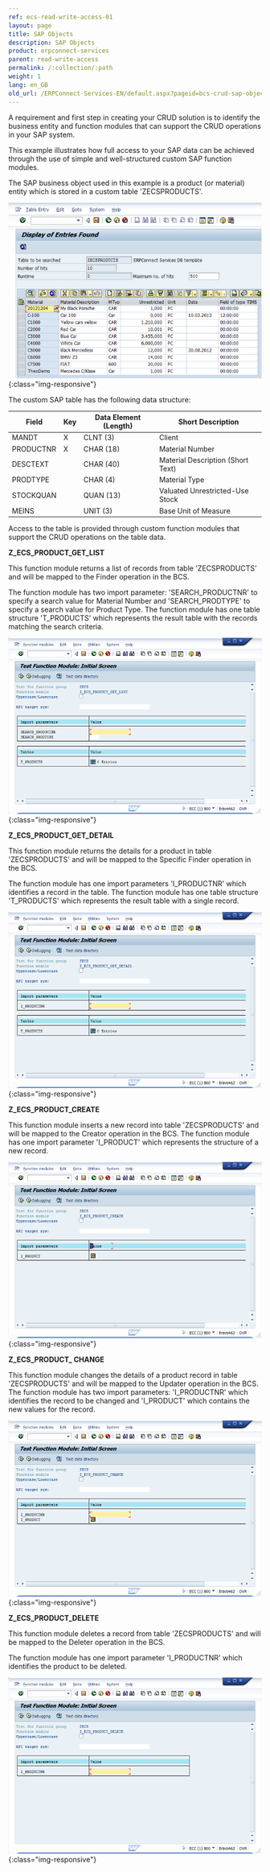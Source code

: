 ```yaml
---
ref: ecs-read-write-access-01
layout: page
title: SAP Objects
description: SAP Objects
product: erpconnect-services
parent: read-write-access
permalink: /:collection/:path
weight: 1
lang: en_GB
old_url: /ERPConnect-Services-EN/default.aspx?pageid=bcs-crud-sap-objects
---
```


A requirement and first step in creating your CRUD solution is to identify the business entity and function modules that can support the CRUD operations in your SAP system.

This example illustrates how full access to your SAP data can be achieved through the use of simple and well-structured custom SAP function modules.

The SAP business object used in this example is a product (or material) entity which is stored in a custom table 'ZECSPRODUCTS'.

![BCS-CRUD-SAP-Tables-ZECSPRODUCTS](/img/content/BCS-CRUD-SAP-Tables-ZECSPRODUCTS.jpg){:class="img-responsive"}

The custom SAP table has the following data structure:

| Field     | Key | Data Element (Length) | Short Description                 |
|-----------|-----|-----------------------|-----------------------------------|
| MANDT     | X   | CLNT (3)              | Client                            |
| PRODUCTNR | X   | CHAR (18)             | Material Number                   |
| DESCTEXT  |     | CHAR (40)             | Material Description (Short Text) |
| PRODTYPE  |     | CHAR (4)              | Material Type                     |
| STOCKQUAN |     | QUAN (13)             | Valuated Unrestricted-Use Stock   |
| MEINS     |     | UNIT (3)              | Base Unit of Measure              |

Access to the table is provided through custom function modules that support the CRUD operations on the table data.

**Z_ECS_PRODUCT_GET_LIST**

This function module returns a list of records from table 'ZECSPRODUCTS' and will be mapped to the Finder operation in the BCS.

The function module has two import parameter: 'SEARCH_PRODUCTNR' to specify a search value for Material Number and 'SEARCH_PRODTYPE' to specify a search value for Product Type. The function module has one table structure 'T_PRODUCTS' which represents the result table with the records matching the search criteria.

![BCS-CRUD-SAP-FM-GETLIST](/img/content/BCS-CRUD-SAP-FM-GETLIST.png){:class="img-responsive"}

**Z_ECS_PRODUCT_GET_DETAIL**

This function module returns the details for a product in table 'ZECSPRODUCTS' and will be mapped to the Specific Finder operation in the BCS.

The function module has one import parameters 'I_PRODUCTNR' which identifies a record in the table. The function module has one table structure 'T_PRODUCTS' which represents the result table with a single record.

![BCS-CRUD-SAP-FM-GETDETAIL](/img/content/BCS-CRUD-SAP-FM-GETDETAIL.png){:class="img-responsive"}

**Z_ECS_PRODUCT_CREATE**

This function module inserts a new record into table 'ZECSPRODUCTS' and will be mapped to the Creator operation in the BCS.
The function module has one import parameter 'I_PRODUCT' which represents the structure of a new record.

![BCS-CRUD-SAP-FM-CREATE](/img/content/BCS-CRUD-SAP-FM-CREATE.png){:class="img-responsive"}

**Z_ECS_PRODUCT_ CHANGE**

This function module changes the details of a product record in table 'ZECSPRODUCTS' and will be mapped to the Updater operation in the BCS.
The function module has two import parameters: 'I_PRODUCTNR' which identifies the record to be changed and 'I_PRODUCT' which contains the new values for the record.

![BCS-CRUD-SAP-FM-CHANGE](/img/content/BCS-CRUD-SAP-FM-CHANGE.png){:class="img-responsive"}

**Z_ECS_PRODUCT_DELETE**

This function module deletes a record from table 'ZECSPRODUCTS' and will be mapped to the Deleter operation in the BCS.

The function module has one import parameter 'I_PRODUCTNR' which identifies the product to be deleted.

![BCS-CRUD-SAP-FM-DELETE](/img/content/BCS-CRUD-SAP-FM-DELETE.png){:class="img-responsive"}
